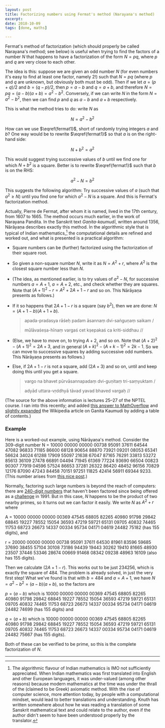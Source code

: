 ```yaml
---
layout: post
title: Factorizing numbers using Fermat's method (Narayana's method)
excerpt: 
date: 2018-10-09
tags: [done, maths]

---
```


Fermat's method of factorization (which should properly be called Narayana's method; see below) is useful when trying to find the factors of a number $N$ that happens to have a factorization of the form $N = pq$, where $p$ and $q$ are very close to each other.

The idea is this: suppose we are given an odd number $N$ (for even numbers it's easy to find at least one factor, namely 2!) such that $N = pq$ (where $p$ and $q$ are unknown, but obviously both must be odd). Then if we let $a = (p + q)/2$ and $b = (q - p)/2$, then $p = a - b$ and $q = a + b$, and therefore $N = pq = (a - b)(a + b) = a^2 - b^2$. Conversely, if we can write $N$ in the form $N = a^2 - b^2$, then we can find $p$ and $q$ as $a - b$ and $a + b$ respectively.

This is what the method tries to do: write $N$ as

$$\begin{equation}N = a^2 - b^2 \tag{1}\label{fermat1}\end{equation}$$

How can we use $\eqref{fermat1}$, short of randomly trying integers $a$ and $b$? One way would be to rewrite $\eqref{fermat1}$ so that $a$ is on the right-hand side:

$$\begin{equation}N + b^2 = a^2\tag{2}\label{fermat2}\end{equation}$$

This would suggest trying successive values of $b$ until we find one for which $N + b^2$ is a square. Better is to rewrite $\eqref{fermat1}$ such that $b$ is on the RHS:

$$\begin{equation}a^2 - N = b^2\tag{3}\label{fermat3}\end{equation}$$

This suggests the following algorithm: Try successive values of $a$ (such that $a^2 \ge N$) until you find one for which $a^2 - N$ is a square. And this is Fermat's factorization method.

Actually, Pierre de Fermat, after whom it is named, lived in the 17th century, from 1607 to 1665. The method occurs much earlier, in the work of Narayana Pandita. In the Sanskrit text *Gaṇita-kaumudī*, written around 1356, Nārāyaṇa describes exactly this method. In the algorithmic style that is typical of Indian mathematics,[^indcomp] the computational details are refined and worked out, and what is presented is a practical algorithm:

[^indcomp]: The algorithmic flavour of Indian mathematics is IMO not sufficiently appreciated. When Indian mathematics was first translated into English and other European languages, it was under-valued (among other reasons) because modern mathematics at the time was under the thrall of the (claimed to be Greek) axiomatic method. With the rise of computer science, more attention today, by people with a computational mindset, would lead to better translations and understanding. Knuth has written somewhere about how he was reading a translation of some Sanskrit mathematical text and could relate to the author, even if the author didn't seem to have been understood properly by the translator.

- Square numbers can be (further) factorized using the factorization of their square root.

- So given a non-square number $N$, write it as $N = A^2 + r$, where $A^2$ is the closest square number less than $N$.

- (The idea, as mentioned earlier, is to try values of $a^2 - N$, for successive numbers $a = A + 1$, $a = A + 2$, etc., and check whether they are squares. Note that $(A + 1)^2 - r = A^2 + 2A+1 - r$ and so on. This Nārāyaṇa presents as follows.)

- If it so happens that $2A + 1 - r$ is a square (say $b^2$), then we are done: $N = (A + 1 - b)(A + 1 + b)$.

  > apada-pradasya rāśeḥ padam āsannaṃ dvi-saṅguṇaṃ saikam /
  >
  > mūlāvaśeṣa-hīnaṃ vargaś cet kṣepakaś ca kriti-siddhau //

- (Else, we have to move on, to trying $A + 2$, and so on. Note that $(A + 2)^2 - (A+1)^2 = 2A + 3$, and in general $(A+k)^2 - (A+k-1)^2 = 2k-1$. So we can move to successive squares by adding successive odd numbers. This Nārāyaṇa presents as follows.)

- Else, if $2A + 1 - r$ is not a square, add $(2A + 3)$ and so on, until and keep doing this until you get a square.

  > vargo na bhavet pūrvāsannapadaṃ dvi-guṇitaṃ tri-saṃyuktam /
  >
  > adyād uttara-vṛddhyā tāvad yavad bhaved vargaḥ //

(The source for the above information is lectures 25–27 of the NPTEL course. I ran into this recently; and added [this answer to MathOverflow](https://mathoverflow.net/a/311272/111) and [slightly expanded](https://en.wikipedia.org/w/index.php?diff=860961679&oldid=840266843&title=Ganita_Kaumudi&curid=39147431) the Wikipedia article on Ganita Kaumudi by adding a table of contents.)

### Example

Here is a worked-out example, using Nārāyaṇa's method. Consider the 309-digit number N = 10000 00000 00000 00738 95091 37611 64544 47082 96833 71185 86600 68128 90654 88870 73921 09201 08053 65341 56624 34024 61288 17909 55097 21638 67047 87165 76291 33813 53272 85613 36109 27478 66891 04494 71945 61369 77224 93690 66504 00823 90307 77919 04596 57524 86653 37281 26322 86420 48452 96156 70829 12176 87090 47243 84458 70151 97251 11825 42414 56911 69344 9233. (This number arises from [this nice post](https://manasataramgini.wordpress.com/2018/10/05/a-laymans-overview-of-the-arithmetic-of-encryption/).)

Normally, factoring such large numbers is beyond the reach of computers: there are [240-digit numbers](https://en.wikipedia.org/w/index.php?title=RSA_numbers&oldid=860651860#RSA-240) that haven't been factored since being offered as a [challenge](https://en.wikipedia.org/w/index.php?title=RSA_Factoring_Challenge&oldid=862587721) in 1991. But in this case, $N$ happens to be the product of two nearby primes, so it turns out we can factor it easily. We write $N$ as $A^2 + r$ where 

A = 10000 00000 00000 00369 47545 68805 82265 40980 91798 29842 68845 19227 78552 15054 36593 47219 59721 65131 09705 40832 74465 11753 68723 26673 14337 00334 95734 04171 04619 24482 75182 (has 155 digits), and 

r = 20000 00000 00000 00738 95091 37611 64530 81961 83596 59685 37690 38455 57104 30108 73186 94439 19443 30262 19410 81665 48930 23507 37446 53346 28674 00669 91468 08342 09238 48963 16109 (also has 155 digits).

Then we calculate $(2A + 1 - r)$. This works out to be just $234256$, which is exactly the square of $484$. The problem is already solved, in just the very first step! What we've found is that with $b = 484$ and $a = A + 1$, we have $N = a^2 - b^2 = (a - b)(a + b)$, so the factors are

$p = (a - b)$ which is 10000 00000 00000 00369 47545 68805 82265 40980 91798 29842 68845 19227 78552 15054 36593 47219 59721 65131 09705 40832 74465 11753 68723 26673 14337 00334 95734 04171 04619 24482 74699 (has 155 digits) and

$q = (a + b)$ which is 10000 00000 00000 00369 47545 68805 82265 40980 91798 29842 68845 19227 78552 15054 36593 47219 59721 65131 09705 40832 74465 11753 68723 26673 14337 00334 95734 04171 04619 24482 75667 (has 155 digits).

Both of these can be verified to be prime, so this is the complete factorization of $N$.

----
